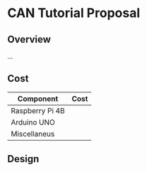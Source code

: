 # CAN Tutorial Proposal

## Overview
...

## Cost

| Component       | Cost |
|-----------------|------|
| Raspberry Pi 4B |      |
| Arduino UNO     |      |
| Miscellaneus    |      |

## Design
